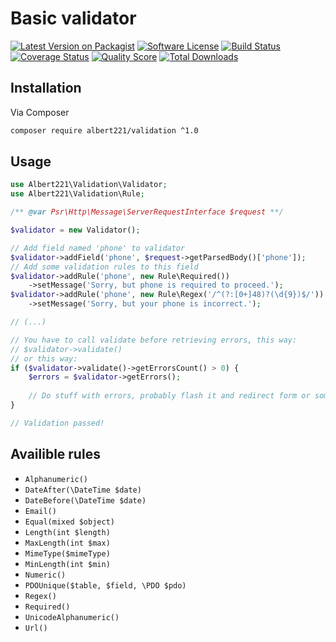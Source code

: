 # Basic validator

[![Latest Version on Packagist][ico-version]][link-packagist]
[![Software License][ico-license]](LICENSE.md)
[![Build Status][ico-travis]][link-travis]
[![Coverage Status][ico-scrutinizer]][link-scrutinizer]
[![Quality Score][ico-code-quality]][link-code-quality]
[![Total Downloads][ico-downloads]][link-downloads]

## Installation

Via Composer

```bash
composer require albert221/validation ^1.0
```

## Usage

```php
use Albert221\Validation\Validator;
use Albert221\Validation\Rule;

/** @var Psr\Http\Message\ServerRequestInterface $request **/

$validator = new Validator();

// Add field named 'phone' to validator
$validator->addField('phone', $request->getParsedBody()['phone']);
// Add some validation rules to this field
$validator->addRule('phone', new Rule\Required())
    ->setMessage('Sorry, but phone is required to proceed.');
$validator->addRule('phone', new Rule\Regex('/^(?:[0+]48)?(\d{9})$/'))
    ->setMessage('Sorry, but your phone is incorrect.');

// (...)

// You have to call validate before retrieving errors, this way:
// $validator->validate()
// or this way:
if ($validator->validate()->getErrorsCount() > 0) {
    $errors = $validator->getErrors();
    
    // Do stuff with errors, probably flash it and redirect form or something
}

// Validation passed!
```

## Availible rules

- `Alphanumeric()`
- `DateAfter(\DateTime $date)`
- `DateBefore(\DateTime $date)`
- `Email()`
- `Equal(mixed $object)`
- `Length(int $length)`
- `MaxLength(int $max)`
- `MimeType($mimeType)`
- `MinLength(int $min)`
- `Numeric()`
- `PDOUnique($table, $field, \PDO $pdo)`
- `Regex()`
- `Required()`
- `UnicodeAlphanumeric()`
- `Url()`

[ico-version]: https://img.shields.io/packagist/v/albert221/validation.svg?style=flat-square
[ico-license]: https://img.shields.io/badge/license-MIT-brightgreen.svg?style=flat-square
[ico-travis]: https://img.shields.io/travis/Albert221/validation/master.svg?style=flat-square
[ico-scrutinizer]: https://img.shields.io/scrutinizer/coverage/g/albert221/validation.svg?style=flat-square
[ico-code-quality]: https://img.shields.io/scrutinizer/g/albert221/validation.svg?style=flat-square
[ico-downloads]: https://img.shields.io/packagist/dt/albert221/validation.svg?style=flat-square

[link-packagist]: https://packagist.org/packages/albert221/validation
[link-travis]: https://travis-ci.org/Albert221/validation
[link-scrutinizer]: https://scrutinizer-ci.com/g/albert221/validation/code-structure
[link-code-quality]: https://scrutinizer-ci.com/g/albert221/validation
[link-downloads]: https://packagist.org/packages/albert221/validation